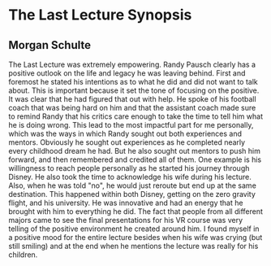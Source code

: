 # The Last Lecture Synopsis
## Morgan Schulte

The Last Lecture was extremely empowering. Randy Pausch clearly has a positive outlook on the life and legacy he was leaving behind. First and foremost he stated his intentions as to what he did and did not want to talk about. This is important because it set the tone of focusing on the positive. It was clear that he had figured that out with help. He spoke of his football coach that was being hard on him and that the assistant coach made sure to remind Randy that his critics care enough to take the time to tell him what he is doing wrong. This lead to the most impactful part for me personally, which was the ways in which Randy sought out both experiences and mentors. Obviously he sought out experiences as he completed nearly every childhood dream he had. But he also sought out mentors to push him forward, and then remembered and credited all of them. One example is his willingness to reach people personally as he started his journey through Disney. He also took the time to acknowledge his wife during his lecture. Also, when he was told "no", he would just reroute but end up at the same destination. This happened within both Disney, getting on the zero gravity flight, and his university. He was innovative and had an energy that he brought with him to everything he did. The fact that people from all different majors came to see the final presentations for his VR course was very telling of the positive environment he created around him. I found myself in a positive mood for the entire lecture besides when his wife was crying (but still smiling) and at the end when he mentions the lecture was really for his children.  
